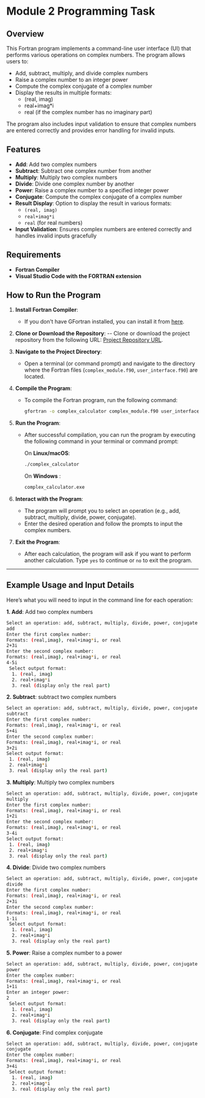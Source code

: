 # Module 2 Programming Task

## Overview
This Fortran program implements a command-line user interface (UI) that performs various operations on complex numbers. The program allows users to:
- Add, subtract, multiply, and divide complex numbers
- Raise a complex number to an integer power
- Compute the complex conjugate of a complex number
- Display the results in multiple formats:
  - (real, imag)
  - real+imag*i
  - real (if the complex number has no imaginary part)

The program also includes input validation to ensure that complex numbers are entered correctly and provides error handling for invalid inputs.

## Features
- **Add**: Add two complex numbers
- **Subtract**: Subtract one complex number from another
- **Multiply**: Multiply two complex numbers
- **Divide**: Divide one complex number by another
- **Power**: Raise a complex number to a specified integer power
- **Conjugate**: Compute the complex conjugate of a complex number
- **Result Display**: Option to display the result in various formats:
  - `(real, imag)`
  - `real+imag*i`
  - `real` (for real numbers)
- **Input Validation**: Ensures complex numbers are entered correctly and handles invalid inputs gracefully

## Requirements
- **Fortran Compiler**
- **Visual Studio Code with the FORTRAN extension**

## How to Run the Program

1. **Install Fortran Compiler**:
   - If you don't have GFortran installed, you can install it from [here](https://gcc.gnu.org/wiki/GFortranBinaries).
   
2. **Clone or Download the Repository**:
   -- Clone or download the project repository from the following URL: [Project Repository URL](https://github.com/YourBoyMaleek96/SSE662-program-2).

3. **Navigate to the Project Directory**:
   - Open a terminal (or command prompt) and navigate to the directory where the Fortran files (`complex_module.f90`, `user_interface.f90`) are located.

4. **Compile the Program**:
   - To compile the Fortran program, run the following command:

     ```bash
     gfortran -o complex_calculator complex_module.f90 user_interface.f90
     ```

5. **Run the Program**:
   - After successful compilation, you can run the program by executing the following command in your terminal or command prompt:
   
     On **Linux/macOS**:

     ```bash
     ./complex_calculator
     ```

     On **Windows** :

     ```bash
     complex_calculator.exe
     ```

6. **Interact with the Program**:
   - The program will prompt you to select an operation (e.g., add, subtract, multiply, divide, power, conjugate).
   - Enter the desired operation and follow the prompts to input the complex numbers.

7. **Exit the Program**:
   - After each calculation, the program will ask if you want to perform another calculation. Type `yes` to continue or `no` to exit the program.

---

## Example Usage and Input Details

Here’s what you will need to input in the command line for each operation:

 **1. Add**: Add two complex numbers

```bash
Select an operation: add, subtract, multiply, divide, power, conjugate
add
Enter the first complex number:
Formats: (real,imag), real+imag*i, or real
2+3i
Enter the second complex number:
Formats: (real,imag), real+imag*i, or real
4-5i
 Select output format:
  1. (real, imag)
  2. real+imag*i
  3. real (display only the real part)
```

 **2. Subtract**: subtract two complex numbers

 ```bash
Select an operation: add, subtract, multiply, divide, power, conjugate
subtract
Enter the first complex number:
Formats: (real,imag), real+imag*i, or real
5+4i
Enter the second complex number:
Formats: (real,imag), real+imag*i, or real
3+2i
 Select output format:
  1. (real, imag)
  2. real+imag*i
  3. real (display only the real part)
```

 **3. Multiply**: Multiply two complex numbers
 ```bash
Select an operation: add, subtract, multiply, divide, power, conjugate
multiply
Enter the first complex number:
Formats: (real,imag), real+imag*i, or real
1+2i
Enter the second complex number:
Formats: (real,imag), real+imag*i, or real
3-4i
 Select output format:
  1. (real, imag)
  2. real+imag*i
  3. real (display only the real part)
```

 **4. Divide**: Divide two complex numbers
```bash
Select an operation: add, subtract, multiply, divide, power, conjugate
divide
Enter the first complex number:
Formats: (real,imag), real+imag*i, or real
2+3i
Enter the second complex number:
Formats: (real,imag), real+imag*i, or real
1-1i
 Select output format:
  1. (real, imag)
  2. real+imag*i
  3. real (display only the real part)
```

 **5. Power**: Raise a complex number to a power 
```bash
Select an operation: add, subtract, multiply, divide, power, conjugate
power
Enter the complex number:
Formats: (real,imag), real+imag*i, or real
1+1i
Enter an integer power:
2
 Select output format:
  1. (real, imag)
  2. real+imag*i
  3. real (display only the real part)
```
 
 **6. Conjugate**: Find complex conjugate  
```bash
Select an operation: add, subtract, multiply, divide, power, conjugate
conjugate
Enter the complex number:
Formats: (real,imag), real+imag*i, or real
3+4i
 Select output format:
  1. (real, imag)
  2. real+imag*i
  3. real (display only the real part)
```

